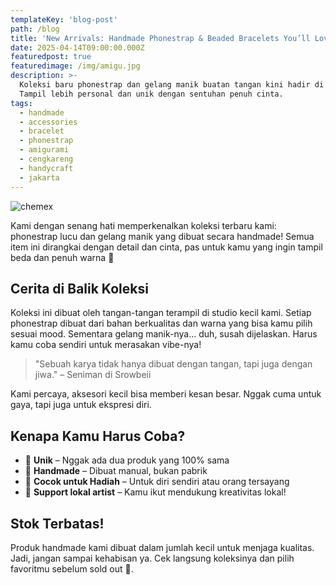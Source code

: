 ```yaml
---
templateKey: 'blog-post'
path: /blog
title: 'New Arrivals: Handmade Phonestrap & Beaded Bracelets You’ll Love'
date: 2025-04-14T09:00:00.000Z
featuredpost: true
featuredimage: /img/amigu.jpg
description: >-
  Koleksi baru phonestrap dan gelang manik buatan tangan kini hadir di toko kami! 
  Tampil lebih personal dan unik dengan sentuhan penuh cinta.
tags:
  - handmade
  - accessories
  - bracelet
  - phonestrap
  - amigurami
  - cengkareng
  - handycraft
  - jakarta
---
```

![chemex](/img/amigu.jpg)

Kami dengan senang hati memperkenalkan koleksi terbaru kami: phonestrap lucu dan gelang manik yang dibuat secara handmade! Semua item ini dirangkai dengan detail dan cinta, pas untuk kamu yang ingin tampil beda dan penuh warna 🌈

## Cerita di Balik Koleksi

Koleksi ini dibuat oleh tangan-tangan terampil di studio kecil kami. Setiap phonestrap dibuat dari bahan berkualitas dan warna yang bisa kamu pilih sesuai mood. Sementara gelang manik-nya... duh, susah dijelaskan. Harus kamu coba sendiri untuk merasakan vibe-nya!

> "Sebuah karya tidak hanya dibuat dengan tangan, tapi juga dengan jiwa." – Seniman di Srowbeii

Kami percaya, aksesori kecil bisa memberi kesan besar. Nggak cuma untuk gaya, tapi juga untuk ekspresi diri.

## Kenapa Kamu Harus Coba?

- 🌟 **Unik** – Nggak ada dua produk yang 100% sama
- 💖 **Handmade** – Dibuat manual, bukan pabrik
- 🎁 **Cocok untuk Hadiah** – Untuk diri sendiri atau orang tersayang
- 🌱 **Support lokal artist** – Kamu ikut mendukung kreativitas lokal!

## Stok Terbatas!

Produk handmade kami dibuat dalam jumlah kecil untuk menjaga kualitas. Jadi, jangan sampai kehabisan ya. Cek langsung koleksinya dan pilih favoritmu sebelum sold out 💫.